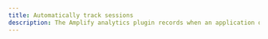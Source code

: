 ```yaml
---
title: Automatically track sessions
description: The Amplify analytics plugin records when an application opens and closes. This session information can be viewed either from your local computer’s terminal or the AWS Console for Pinpoint.
---
```


<inline-fragment platform="js" src="~/lib/analytics/fragments/js/autotrack.md"></inline-fragment> <inline-fragment platform="ios" src="~/lib/analytics/fragments/autotrack.md"></inline-fragment> <inline-fragment platform="android" src="~/lib/analytics/fragments/autotrack.md"></inline-fragment> <inline-fragment platform="flutter" src="~/lib/analytics/fragments/autotrack.md"></inline-fragment>